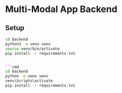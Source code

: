 # Multi-Modal App Backend

## Setup

```bash
cd backend
python3 -m venv venv
source venv/bin/activate
pip install -r requirements.txt


```cmd
cd backend
python -m venv venv
venv\Scripts\activate
pip install -r requirements.txt
